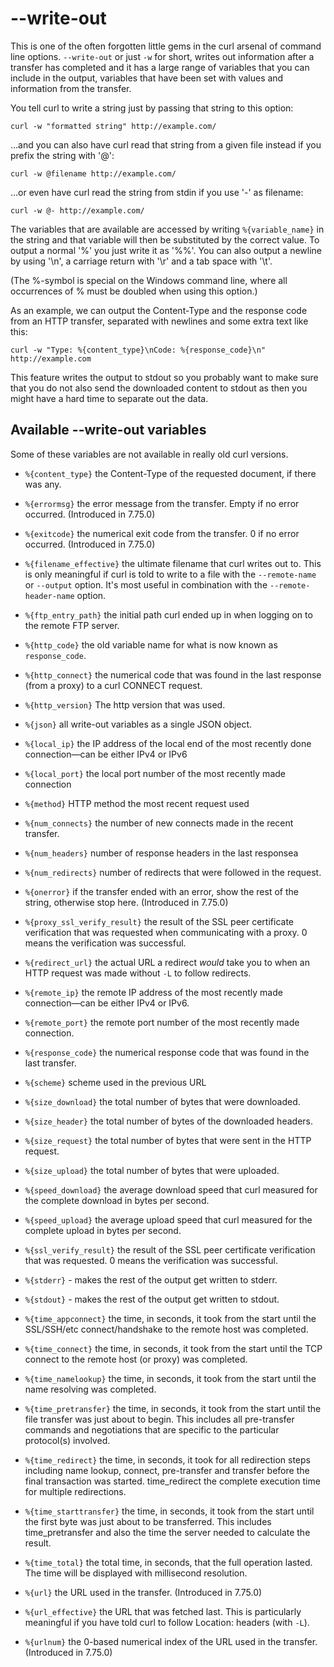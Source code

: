 # --write-out

This is one of the often forgotten little gems in the curl arsenal of command
line options. `--write-out` or just `-w` for short, writes out information
after a transfer has completed and it has a large range of variables that you
can include in the output, variables that have been set with values and
information from the transfer.

You tell curl to write a string just by passing that string to this option:

    curl -w "formatted string" http://example.com/

…and you can also have curl read that string from a given file instead if
you prefix the string with '@':

    curl -w @filename http://example.com/

…or even have curl read the string from stdin if you use '-' as filename:

    curl -w @- http://example.com/

The variables that are available are accessed by writing `%{variable_name}` in
the string and that variable will then be substituted by the correct value. To
output a normal '%' you just write it as '%%'. You can also output a newline
by using '\n', a carriage return with '\r' and a tab space with '\t'.

(The %-symbol is special on the Windows command line, where all occurrences of
% must be doubled when using this option.)

As an example, we can output the Content-Type and the response code from an
HTTP transfer, separated with newlines and some extra text like this:

    curl -w "Type: %{content_type}\nCode: %{response_code}\n" http://example.com

This feature writes the output to stdout so you probably want to make sure
that you do not also send the downloaded content to stdout as then you might
have a hard time to separate out the data.

## Available --write-out variables

Some of these variables are not available in really old curl versions.

- `%{content_type}` the Content-Type of the requested document, if there
  was any.

- `%{errormsg}` the error message from the transfer. Empty if no error
  occurred. (Introduced in 7.75.0)

- `%{exitcode}` the numerical exit code from the transfer. 0 if no error
  occurred. (Introduced in 7.75.0)

- `%{filename_effective}` the ultimate filename that curl writes out
  to. This is only meaningful if curl is told to write to a file with the
  `--remote-name` or `--output` option. It's most useful in combination with
  the `--remote-header-name` option.

- `%{ftp_entry_path}` the initial path curl ended up in when logging on
  to the remote FTP server.

- `%{http_code}` the old variable name for what is now known as
  `response_code`.

- `%{http_connect}` the numerical code that was found in the last
  response (from a proxy) to a curl CONNECT request.

- `%{http_version}` The http version that was used.

- `%{json}` all write-out variables as a single JSON object.

- `%{local_ip}` the IP address of the local end of the most recently done
  connection—can be either IPv4 or IPv6

- `%{local_port}` the local port number of the most recently made
   connection

- `%{method}` HTTP method the most recent request used

- `%{num_connects}` the number of new connects made in the recent
  transfer.

- `%{num_headers}` number of response headers in the last responsea

- `%{num_redirects}` number of redirects that were followed in the request.

- `%{onerror}` if the transfer ended with an error, show the rest of the
  string, otherwise stop here. (Introduced in 7.75.0)

- `%{proxy_ssl_verify_result}` the result of the SSL peer certificate
  verification that was requested when communicating with a proxy. 0 means the
  verification was successful.

- `%{redirect_url}` the actual URL a redirect *would* take you to when
   an HTTP request was made without `-L` to follow redirects.

- `%{remote_ip}` the remote IP address of the most recently made
  connection—can be either IPv4 or IPv6.

- `%{remote_port}` the remote port number of the most recently made
   connection.

- `%{response_code}` the numerical response code that was found in the
  last transfer.

- `%{scheme}` scheme used in the previous URL

- `%{size_download}` the total number of bytes that were downloaded.

- `%{size_header}` the total number of bytes of the downloaded headers.

- `%{size_request}` the total number of bytes that were sent in the HTTP
  request.

- `%{size_upload}` the total number of bytes that were uploaded.

- `%{speed_download}` the average download speed that curl measured for
  the complete download in bytes per second.

- `%{speed_upload}` the average upload speed that curl measured for the
  complete upload in bytes per second.

- `%{ssl_verify_result}` the result of the SSL peer certificate
  verification that was requested. 0 means the verification was successful.

- `%{stderr}` - makes the rest of the output get written to stderr.

- `%{stdout}` - makes the rest of the output get written to stdout.

- `%{time_appconnect}` the time, in seconds, it took from the start until
  the SSL/SSH/etc connect/handshake to the remote host was completed.

- `%{time_connect}` the time, in seconds, it took from the start until
  the TCP connect to the remote host (or proxy) was completed.

- `%{time_namelookup}` the time, in seconds, it took from the start until
  the name resolving was completed.

- `%{time_pretransfer}` the time, in seconds, it took from the start
  until the file transfer was just about to begin. This includes all
  pre-transfer commands and negotiations that are specific to the particular
  protocol(s) involved.

- `%{time_redirect}` the time, in seconds, it took for all redirection
  steps including name lookup, connect, pre-transfer and transfer before the
  final transaction was started. time_redirect the complete execution
  time for multiple redirections.

- `%{time_starttransfer}` the time, in seconds, it took from the start
  until the first byte was just about to be transferred. This includes
  time_pretransfer and also the time the server needed to calculate the
  result.

- `%{time_total}` the total time, in seconds, that the full operation
  lasted. The time will be displayed with millisecond resolution.

- `%{url}` the URL used in the transfer. (Introduced in 7.75.0)

- `%{url_effective}` the URL that was fetched last. This is particularly
  meaningful if you have told curl to follow Location: headers (with `-L`).

- `%{urlnum}` the 0-based numerical index of the URL used in the
  transfer. (Introduced in 7.75.0)
